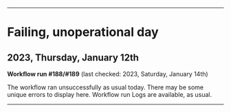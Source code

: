 
***

# Failing, unoperational day

## 2023, Thursday, January 12th

**Workflow run #188/#189** (last checked: 2023, Saturday, January 14th)

The workflow ran unsuccessfully as usual today. There may be some unique errors to display here. Workflow run Logs are available, as usual.

***
